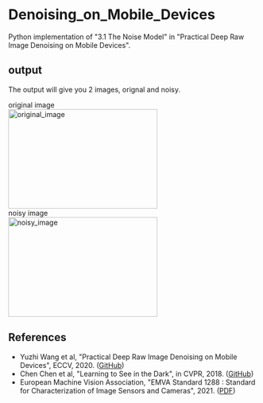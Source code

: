 # Denoising_on_Mobile_Devices
Python implementation of "3.1 The Noise Model" in "Practical Deep Raw Image Denoising on Mobile Devices". 

## output
The output will give you 2 images, orignal and noisy.

original image  
<img src="/results/original_image.png" alt="original_image" title="original_image" width="300" height="200">  
noisy image  
<img src="/results/noisy_image.png" alt="noisy_image" title="noisy_image" width="300" height="200">

## References
- Yuzhi Wang et al, "Practical Deep Raw Image Denoising on Mobile Devices", ECCV, 2020. ([GitHub](https://github.com/megvii-research/PMRID))
- Chen Chen et al, "Learning to See in the Dark", in CVPR, 2018. ([GitHub](https://github.com/cchen156/Learning-to-See-in-the-Dark))
- European Machine Vision Association, "EMVA Standard 1288 : Standard for Characterization of Image Sensors and Cameras", 2021. ([PDF](https://www.emva.org/wp-content/uploads/EMVA1288Linear_4.0Release.pdf))
